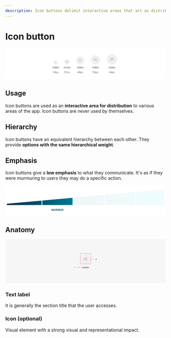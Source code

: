 ```yaml
---
description: Icon buttons delimit interactive areas that act as distribution elements.
---
```


# Icon button

![Icon button shown at different sizes](../../../.gitbook/assets/typology_icon.png)

## Usage

Icon buttons are used as an **interactive area for distribution** to various areas of the app. Icon buttons are never used by themselves.

## Hierarchy

Icon buttons have an equivalent hierarchy between each other. They provide **options with the same hierarchical weight**.

## Emphasis

Icon buttons give a **low emphasis** to what they communicate. It's as if they were murmuring to users they may do a specific action.

![](../../../.gitbook/assets/typology_icon_emphasis.png)

## Anatomy

![1. Text label    2. Icon \(optional\)](../../../.gitbook/assets/typology_icon_anatomy.png)

### Text label

It is generally the section title that the user accesses.

### Icon \(optional\)

Visual element with a strong visual and representational impact.

